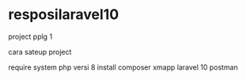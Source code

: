 # resposilaravel10
project pplg 1

cara sateup project

require system
php versi 8
install composer
xmapp
laravel 10
postman

